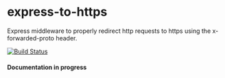 # express-to-https

Express middleware to properly redirect http requests to https using the x-forwarded-proto header.

[![Build Status](https://travis-ci.org/eezing/express-to-https.svg?branch=master)](https://travis-ci.org/eezing/express-to-https)

#### Documentation in progress

